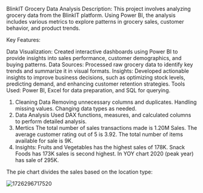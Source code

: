 BlinkIT Grocery Data Analysis
Description:
This project involves analyzing grocery data from the BlinkIT platform. Using Power BI, the analysis includes various metrics to explore patterns in grocery sales, customer behavior, and product trends.

Key Features:

Data Visualization: Created interactive dashboards using Power BI to provide insights into sales performance, customer demographics, and buying patterns.
Data Sources: Processed raw grocery data to identify key trends and summarize it in visual formats.
Insights: Developed actionable insights to improve business decisions, such as optimizing stock levels, predicting demand, and enhancing customer retention strategies.
Tools Used: Power BI, Excel for data preparation, and SQL for querying.

1. Cleaning Data
Removing unnecessary columns and duplicates.
Handling missing values.
Changing data types as needed.
2. Data Analysis
Used DAX functions, measures, and calculated columns to perform detailed analysis.
3. Mertics
The total number of sales transactions made is 1.20M Sales.
The average customer rating out of 5 is 3.92.
The total number of items available for sale is 9K.
4. Insights:
Fruits and Vegetables has the highest sales of 178K.
Snack Foods has 173K sales is second highest.
In YOY chart 2020 (peak year) has sale of 295K.

The pie chart divides the sales based on the location type:

![1726296717520](https://github.com/user-attachments/assets/b666bc57-0cd9-4b30-9da9-784d78b3cc06)

